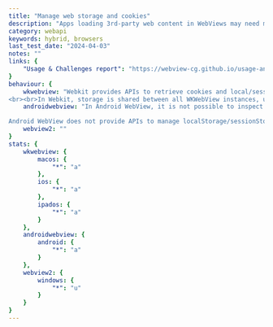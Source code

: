 ```yaml
---
title: "Manage web storage and cookies"
description: "Apps loading 3rd-party web content in WebViews may need more granular control over stored data. For example, DuckDuckGo browsers need this for the Fireproof feature, which allows to make exceptions to the cookie/storage removal. "
category: webapi
keywords: hybrid, browsers
last_test_date: "2024-04-03"
notes: ""
links: {
    "Usage & Challenges report": "https://webview-cg.github.io/usage-and-challenges/#manage-web-storage-and-cookies",
}
behaviour: {
    wkwebview: "Webkit provides APIs to retrieve cookies and local/sessionStorage as opaque tokens that can be filtered by hostname. This allows selective removal, although it requires some extra code and workarounds to prevent timing issues (removal is asynchronous).
<br><br>In Webkit, storage is shared between all WKWebView instances, unless it’s “non persistent” (in memory), which is not ideal for building web browsers.",
    androidwebview: "In Android WebView, it is not possible to inspect cookie scopes. You can retrieve cookie names and values, but without knowing other attributes it is impossible to override them properly

Android WebView does not provide APIs to manage localStorage/sessionStorage.",
    webview2: ""
}
stats: {
    wkwebview: {
		macos: {
			"*": "a"
		},
		ios: {
			"*": "a"
		},
        ipados: {
            "*": "a"
        }
	},
    androidwebview: {
        android: {
            "*": "a"
        }
    },
    webview2: {
        windows: {
            "*": "u"
        }
    }
}
---
```

